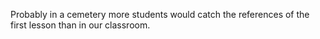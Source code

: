 Probably in a cemetery more students would catch the references of the first lesson than in our classroom.
